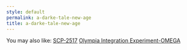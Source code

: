 ```yaml
---
style: default
permalink: a-darke-tale-new-age
title: a-darke-tale-new-age
---
```

You may also like:
[SCP-2517](http://scp-wiki.net/scp-2517)
[Olympia Integration Experiment-OMEGA](http://scp-wiki.net/olympia-integration-experiment-omega)